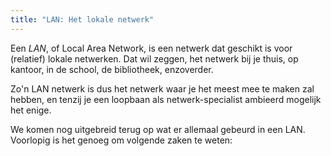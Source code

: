 ```yaml
---
title: "LAN: Het lokale netwerk"
---
```


Een _LAN_, of Local Area Network, is een netwerk dat geschikt is
voor (relatief) lokale netwerken. Dat wil zeggen, het netwerk bij je
thuis, op kantoor, in de school, de bibliotheek, enzoverder.

Zo'n LAN netwerk is dus het netwerk waar je het meest mee te maken
zal hebben, en tenzij je een loopbaan als netwerk-specialist ambieerd
mogelijk het enige.

We komen nog uitgebreid terug op wat er allemaal gebeurd in een LAN.
Voorlopig is het genoeg om volgende zaken te weten:

<ReadMore list />
